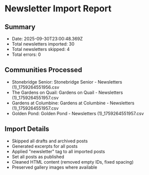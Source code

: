 
# Newsletter Import Report

## Summary
- Date: 2025-09-30T23:00:48.369Z
- Total newsletters imported: 30
- Total newsletters skipped: 4
- Total errors: 0

## Communities Processed
- Stonebridge Senior: Stonebridge Senior - Newsletters (1)_1759264551956.csv
- The Gardens on Quail: Gardens on Quail - Newsletters (1)_1759264551957.csv
- Gardens at Columbine: Gardens at Columbine - Newsletters (1)_1759264551957.csv
- Golden Pond: Golden Pond - Newsletters (1)_1759264551957.csv

## Import Details
- Skipped all drafts and archived posts
- Generated excerpts for all posts
- Applied "newsletter" tag to all imported posts
- Set all posts as published
- Cleaned HTML content (removed empty IDs, fixed spacing)
- Preserved gallery images where available
